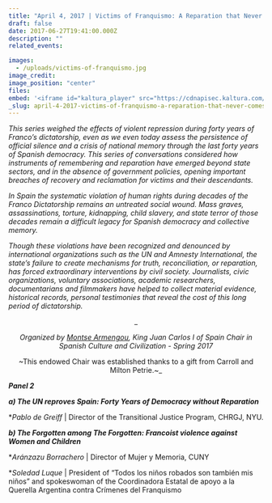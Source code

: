 ```yaml
---
title: "April 4, 2017 | Victims of Franquismo: A Reparation that Never Comes - PANEL 2 IN ENGLISH"
draft: false
date: 2017-06-27T19:41:00.000Z
description: ""
related_events:

images:
  - /uploads/victims-of-franquismo.jpg
image_credit:
image_position: "center"
files:
embed: '<iframe id="kaltura_player" src="https://cdnapisec.kaltura.com/p/1674401/sp/167440100/embedIframeJs/uiconf_id/23435151/partner_id/1674401?iframeembed=true&amp;playerId=kaltura_player&amp;entry_id=1_ee7ayfbf&amp;flashvars[akamaiHD.loadingPolicy]=preInitialize&amp;flashvars[akamaiHD.asyncInit]=true&amp;flashvars[twoPhaseManifest]=true&amp;flashvars[streamerType]=hdnetworkmanifest&amp;flashvars[localizationCode]=en&amp;flashvars[leadWithHTML5]=true&amp;flashvars[sideBarContainer.plugin]=true&amp;flashvars[sideBarContainer.position]=left&amp;flashvars[sideBarContainer.clickToClose]=true&amp;flashvars[chapters.plugin]=true&amp;flashvars[chapters.layout]=vertical&amp;flashvars[chapters.thumbnailRotator]=false&amp;flashvars[streamSelector.plugin]=true&amp;flashvars[EmbedPlayer.SpinnerTarget]=videoHolder&amp;flashvars[dualScreen.plugin]=true&amp;flashvars[LeadWithHLSOnFlash]=true&amp;&amp;wid=1_hlt4fgo9" width="400" height="300" allowfullscreen="" webkitallowfullscreen="" mozallowfullscreen="" frameborder="0" title="Kaltura Player"></iframe>'
_slug: april-4-2017-victims-of-franquismo-a-reparation-that-never-comes-panel-2-in-english
---
```


_This series weighed the effects of violent repression during forty years of Franco’s dictatorship, even as we even today assess the persistence of official silence and a crisis of national memory through the last forty years of Spanish democracy. This series of conversations considered how instruments of remembering and reparation have emerged beyond state sectors, and in the absence <a></a>of government policies, opening important breaches of recovery and reclamation for victims and their descendants._

_In Spain the systematic violation of human rights during decades of the Franco Dictatorship remains an untreated social wound. Mass graves, assassinations, torture, kidnapping, child slavery, and state terror of those decades remain a difficult legacy for Spanish democracy and collective memory._

_Though these violations have been recognized and denounced by international organizations such as the UN and Amnesty International, the state’s failure to create mechanisms for truth, reconciliation, or reparation, has forced extraordinary interventions by civil society. Journalists, civic organizations, voluntary associations, academic researchers, documentarians and filmmakers have helped to collect material evidence, historical records, personal testimonies that reveal the cost of this long period of dictatorship._

<center>_

_Organized by [Montse Armengou](http://www.kjcc.org/in-residence/montserrat-armengou/), King Juan Carlos I of Spain Chair in Spanish Culture and Civilization - Spring 2017_

~This endowed Chair was established thanks to a gift from Carroll and Milton Petrie.~_</center>

**_Panel 2_**

_**a) The UN reproves Spain: Forty Years of Democracy without Reparation**_

*_Pablo de Greiff_ | Director of the Transitional Justice Program, CHRGJ, NYU.

_**b) The Forgotten among The Forgotten: Francoist violence against Women and Children**_

*_Aránzazu Borrachero_ | Director of Mujer y Memoria, CUNY

*_Soledad Luque_ | President of “Todos los niños robados son también mis niños” and spokeswoman of the Coordinadora Estatal de apoyo a la Querella Argentina contra Crímenes del Franquismo
